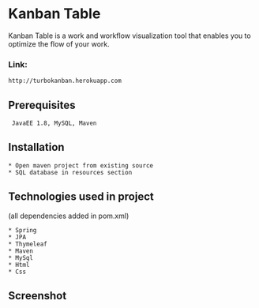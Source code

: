 # Kanban Table

Kanban Table is a work and workflow visualization tool that enables you to optimize the flow of your work.

### Link:
`
http://turbokanban.herokuapp.com
`
## Prerequisites

```
 JavaEE 1.8, MySQL, Maven 
```

## Installation


```
* Open maven project from existing source
* SQL database in resources section
```

## Technologies used in project
(all dependencies added in pom.xml)

```
* Spring
* JPA
* Thymeleaf
* Maven
* MySql
* Html
* Css
```

## Screenshot